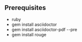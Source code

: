 Prerequisites
-------------

* ruby
* gem install asciidoctor
* gem install asciidoctor-pdf --pre
* gem install rouge
